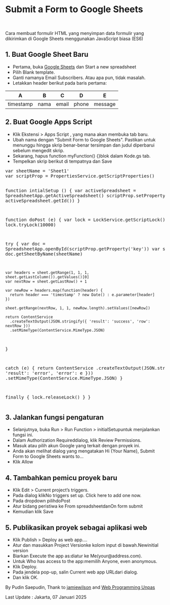 <h1>Submit a Form to Google Sheets</h1>
<br/>
<p>Cara membuat formulir HTML yang menyimpan data formulir yang dikirimkan di Google Sheets menggunakan JavaScript biasa (ES6)</p>
<h2>1. Buat Google Sheet Baru</h2>
<ul>
<li>Pertama, buka <a href="https://docs.google.com/spreadsheets">Google Sheets</a> dan Start a new spreadsheet</li>
<li>Pilih Blank template.</li>
<li>Ganti namanya Email Subscribers. Atau apa pun, tidak masalah.</li>
<li>Letakkan header berikut pada baris pertama:</li>
</ul>
<table>
  <thead>
    <tr>
      <th>A</th>
      <th>B</th>
      <th>C</th>
      <th>D</th>
      <th>E</th>
    </tr>
  </thead>
  <tbody>
    <tr>
      <td>timestamp</td>
      <td>nama</td>
      <td>email</td>
      <td>phone</td>
      <td>message</td>
    </tr>
  </tbody>
</table>
<h2>2. Buat Google Apps Script</h2>
<ul>
<li>Klik Ekstensi > Apps Script , yang mana akan membuka tab baru.</li>
<li>Ubah nama dengan "Submit Form to Google Sheets". Pastikan untuk menunggu hingga skrip benar-benar tersimpan dan judul diperbarui sebelum mengedit skrip.</li>
<li>Sekarang, hapus function myFunction() {}blok dalam Kode.gs tab.</li>
<li>Tempelkan skrip berikut di tempatnya dan Save</li>
</ul>
<pre>
var sheetName = 'Sheet1'
var scriptProp = PropertiesService.getScriptProperties()

function intialSetup () {
  var activeSpreadsheet = SpreadsheetApp.getActiveSpreadsheet()
  scriptProp.setProperty('key', activeSpreadsheet.getId())
}

function doPost (e) {
  var lock = LockService.getScriptLock()
  lock.tryLock(10000)

  try {
    var doc = SpreadsheetApp.openById(scriptProp.getProperty('key'))
    var sheet = doc.getSheetByName(sheetName)

    var headers = sheet.getRange(1, 1, 1, sheet.getLastColumn()).getValues()[0]
    var nextRow = sheet.getLastRow() + 1

    var newRow = headers.map(function(header) {
      return header === 'timestamp' ? new Date() : e.parameter[header]
    })

    sheet.getRange(nextRow, 1, 1, newRow.length).setValues([newRow])

    return ContentService
      .createTextOutput(JSON.stringify({ 'result': 'success', 'row': nextRow }))
      .setMimeType(ContentService.MimeType.JSON)
  }

  catch (e) {
    return ContentService
      .createTextOutput(JSON.stringify({ 'result': 'error', 'error': e }))
      .setMimeType(ContentService.MimeType.JSON)
  }

  finally {
    lock.releaseLock()
  }
}
</pre>

<h2>3. Jalankan fungsi pengaturan</h2>
<ul>
<li>Selanjutnya, buka Run > Run Function > initialSetupuntuk menjalankan fungsi ini.</li>
<li>Dalam Authorization Requireddialog, klik Review Permissions.</li>
<li>Masuk atau pilih akun Google yang terkait dengan proyek ini.</li>
<li>Anda akan melihat dialog yang mengatakan Hi {Your Name}, Submit Form to Google Sheets wants to...</li>
<li>Klik Allow
</ul>
<h2>4. Tambahkan pemicu proyek baru</h2>
<ul>
<li>Klik Edit > Current project’s triggers.</li>
<li>Pada dialog klikNo triggers set up. Click here to add one now.</li>
<li>Pada dropdown pilihdoPost</li>
<li>Atur bidang peristiwa ke From spreadsheetdanOn form submit</li>
<li>Kemudian klik Save</li>
</ul>
<h2>5. Publikasikan proyek sebagai aplikasi web</h2>
<ul>
<li>Klik Publish > Deploy as web app….</li>
<li>Atur dan masukkan Project Versionke kolom input di bawah.Newinitial version</li>
<li>Biarkan Execute the app as:diatur ke Me(your@address.com).</li>
<li>Untuk Who has access to the app:memilih Anyone, even anonymous.</li>
<li>Klik Deploy.</li>
<li>Pada jendela pop-up, salin Current web app URLdari dialog.</li>
<li>Dan klik OK.</li>
</ul>



<p>By Pudin Saepudin, Thank to <a href="https://github.com/jamiewilson/form-to-google-sheets">jamiewilson</a> and <a href="https://www.youtube.com/watch?v=2XosKncBoQ4">Web Programming Unpas</a></p>
<p>Last Update : Jakarta, 07 Januari 2025</p>
